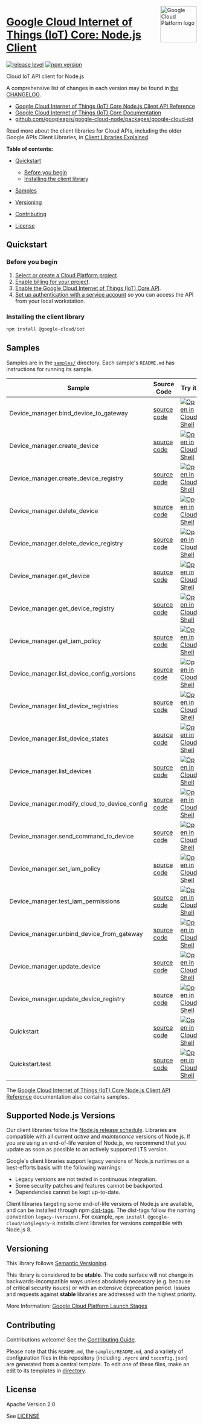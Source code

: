 [//]: # "This README.md file is auto-generated, all changes to this file will be lost."
[//]: # "To regenerate it, use `python -m synthtool`."
<img src="https://avatars2.githubusercontent.com/u/2810941?v=3&s=96" alt="Google Cloud Platform logo" title="Google Cloud Platform" align="right" height="96" width="96"/>

# [Google Cloud Internet of Things (IoT) Core: Node.js Client](https://github.com/googleapis/google-cloud-node)

[![release level](https://img.shields.io/badge/release%20level-stable-brightgreen.svg?style=flat)](https://cloud.google.com/terms/launch-stages)
[![npm version](https://img.shields.io/npm/v/@google-cloud/iot.svg)](https://www.npmjs.org/package/@google-cloud/iot)




Cloud IoT API client for Node.js


A comprehensive list of changes in each version may be found in
[the CHANGELOG](https://github.com/googleapis/google-cloud-node/tree/main/packages/google-cloud-iot/CHANGELOG.md).

* [Google Cloud Internet of Things (IoT) Core Node.js Client API Reference][client-docs]
* [Google Cloud Internet of Things (IoT) Core Documentation][product-docs]
* [github.com/googleapis/google-cloud-node/packages/google-cloud-iot](https://github.com/googleapis/google-cloud-node/tree/main/packages/google-cloud-iot)

Read more about the client libraries for Cloud APIs, including the older
Google APIs Client Libraries, in [Client Libraries Explained][explained].

[explained]: https://cloud.google.com/apis/docs/client-libraries-explained

**Table of contents:**


* [Quickstart](#quickstart)
  * [Before you begin](#before-you-begin)
  * [Installing the client library](#installing-the-client-library)

* [Samples](#samples)
* [Versioning](#versioning)
* [Contributing](#contributing)
* [License](#license)

## Quickstart

### Before you begin

1.  [Select or create a Cloud Platform project][projects].
1.  [Enable billing for your project][billing].
1.  [Enable the Google Cloud Internet of Things (IoT) Core API][enable_api].
1.  [Set up authentication with a service account][auth] so you can access the
    API from your local workstation.

### Installing the client library

```bash
npm install @google-cloud/iot
```




## Samples

Samples are in the [`samples/`](https://github.com/googleapis/google-cloud-node/tree/main/samples) directory. Each sample's `README.md` has instructions for running its sample.

| Sample                      | Source Code                       | Try it |
| --------------------------- | --------------------------------- | ------ |
| Device_manager.bind_device_to_gateway | [source code](https://github.com/googleapis/google-cloud-node/blob/main/packages/google-cloud-iot/samples/generated/v1/device_manager.bind_device_to_gateway.js) | [![Open in Cloud Shell][shell_img]](https://console.cloud.google.com/cloudshell/open?git_repo=https://github.com/googleapis/google-cloud-node&page=editor&open_in_editor=packages/google-cloud-iot/samples/generated/v1/device_manager.bind_device_to_gateway.js,samples/README.md) |
| Device_manager.create_device | [source code](https://github.com/googleapis/google-cloud-node/blob/main/packages/google-cloud-iot/samples/generated/v1/device_manager.create_device.js) | [![Open in Cloud Shell][shell_img]](https://console.cloud.google.com/cloudshell/open?git_repo=https://github.com/googleapis/google-cloud-node&page=editor&open_in_editor=packages/google-cloud-iot/samples/generated/v1/device_manager.create_device.js,samples/README.md) |
| Device_manager.create_device_registry | [source code](https://github.com/googleapis/google-cloud-node/blob/main/packages/google-cloud-iot/samples/generated/v1/device_manager.create_device_registry.js) | [![Open in Cloud Shell][shell_img]](https://console.cloud.google.com/cloudshell/open?git_repo=https://github.com/googleapis/google-cloud-node&page=editor&open_in_editor=packages/google-cloud-iot/samples/generated/v1/device_manager.create_device_registry.js,samples/README.md) |
| Device_manager.delete_device | [source code](https://github.com/googleapis/google-cloud-node/blob/main/packages/google-cloud-iot/samples/generated/v1/device_manager.delete_device.js) | [![Open in Cloud Shell][shell_img]](https://console.cloud.google.com/cloudshell/open?git_repo=https://github.com/googleapis/google-cloud-node&page=editor&open_in_editor=packages/google-cloud-iot/samples/generated/v1/device_manager.delete_device.js,samples/README.md) |
| Device_manager.delete_device_registry | [source code](https://github.com/googleapis/google-cloud-node/blob/main/packages/google-cloud-iot/samples/generated/v1/device_manager.delete_device_registry.js) | [![Open in Cloud Shell][shell_img]](https://console.cloud.google.com/cloudshell/open?git_repo=https://github.com/googleapis/google-cloud-node&page=editor&open_in_editor=packages/google-cloud-iot/samples/generated/v1/device_manager.delete_device_registry.js,samples/README.md) |
| Device_manager.get_device | [source code](https://github.com/googleapis/google-cloud-node/blob/main/packages/google-cloud-iot/samples/generated/v1/device_manager.get_device.js) | [![Open in Cloud Shell][shell_img]](https://console.cloud.google.com/cloudshell/open?git_repo=https://github.com/googleapis/google-cloud-node&page=editor&open_in_editor=packages/google-cloud-iot/samples/generated/v1/device_manager.get_device.js,samples/README.md) |
| Device_manager.get_device_registry | [source code](https://github.com/googleapis/google-cloud-node/blob/main/packages/google-cloud-iot/samples/generated/v1/device_manager.get_device_registry.js) | [![Open in Cloud Shell][shell_img]](https://console.cloud.google.com/cloudshell/open?git_repo=https://github.com/googleapis/google-cloud-node&page=editor&open_in_editor=packages/google-cloud-iot/samples/generated/v1/device_manager.get_device_registry.js,samples/README.md) |
| Device_manager.get_iam_policy | [source code](https://github.com/googleapis/google-cloud-node/blob/main/packages/google-cloud-iot/samples/generated/v1/device_manager.get_iam_policy.js) | [![Open in Cloud Shell][shell_img]](https://console.cloud.google.com/cloudshell/open?git_repo=https://github.com/googleapis/google-cloud-node&page=editor&open_in_editor=packages/google-cloud-iot/samples/generated/v1/device_manager.get_iam_policy.js,samples/README.md) |
| Device_manager.list_device_config_versions | [source code](https://github.com/googleapis/google-cloud-node/blob/main/packages/google-cloud-iot/samples/generated/v1/device_manager.list_device_config_versions.js) | [![Open in Cloud Shell][shell_img]](https://console.cloud.google.com/cloudshell/open?git_repo=https://github.com/googleapis/google-cloud-node&page=editor&open_in_editor=packages/google-cloud-iot/samples/generated/v1/device_manager.list_device_config_versions.js,samples/README.md) |
| Device_manager.list_device_registries | [source code](https://github.com/googleapis/google-cloud-node/blob/main/packages/google-cloud-iot/samples/generated/v1/device_manager.list_device_registries.js) | [![Open in Cloud Shell][shell_img]](https://console.cloud.google.com/cloudshell/open?git_repo=https://github.com/googleapis/google-cloud-node&page=editor&open_in_editor=packages/google-cloud-iot/samples/generated/v1/device_manager.list_device_registries.js,samples/README.md) |
| Device_manager.list_device_states | [source code](https://github.com/googleapis/google-cloud-node/blob/main/packages/google-cloud-iot/samples/generated/v1/device_manager.list_device_states.js) | [![Open in Cloud Shell][shell_img]](https://console.cloud.google.com/cloudshell/open?git_repo=https://github.com/googleapis/google-cloud-node&page=editor&open_in_editor=packages/google-cloud-iot/samples/generated/v1/device_manager.list_device_states.js,samples/README.md) |
| Device_manager.list_devices | [source code](https://github.com/googleapis/google-cloud-node/blob/main/packages/google-cloud-iot/samples/generated/v1/device_manager.list_devices.js) | [![Open in Cloud Shell][shell_img]](https://console.cloud.google.com/cloudshell/open?git_repo=https://github.com/googleapis/google-cloud-node&page=editor&open_in_editor=packages/google-cloud-iot/samples/generated/v1/device_manager.list_devices.js,samples/README.md) |
| Device_manager.modify_cloud_to_device_config | [source code](https://github.com/googleapis/google-cloud-node/blob/main/packages/google-cloud-iot/samples/generated/v1/device_manager.modify_cloud_to_device_config.js) | [![Open in Cloud Shell][shell_img]](https://console.cloud.google.com/cloudshell/open?git_repo=https://github.com/googleapis/google-cloud-node&page=editor&open_in_editor=packages/google-cloud-iot/samples/generated/v1/device_manager.modify_cloud_to_device_config.js,samples/README.md) |
| Device_manager.send_command_to_device | [source code](https://github.com/googleapis/google-cloud-node/blob/main/packages/google-cloud-iot/samples/generated/v1/device_manager.send_command_to_device.js) | [![Open in Cloud Shell][shell_img]](https://console.cloud.google.com/cloudshell/open?git_repo=https://github.com/googleapis/google-cloud-node&page=editor&open_in_editor=packages/google-cloud-iot/samples/generated/v1/device_manager.send_command_to_device.js,samples/README.md) |
| Device_manager.set_iam_policy | [source code](https://github.com/googleapis/google-cloud-node/blob/main/packages/google-cloud-iot/samples/generated/v1/device_manager.set_iam_policy.js) | [![Open in Cloud Shell][shell_img]](https://console.cloud.google.com/cloudshell/open?git_repo=https://github.com/googleapis/google-cloud-node&page=editor&open_in_editor=packages/google-cloud-iot/samples/generated/v1/device_manager.set_iam_policy.js,samples/README.md) |
| Device_manager.test_iam_permissions | [source code](https://github.com/googleapis/google-cloud-node/blob/main/packages/google-cloud-iot/samples/generated/v1/device_manager.test_iam_permissions.js) | [![Open in Cloud Shell][shell_img]](https://console.cloud.google.com/cloudshell/open?git_repo=https://github.com/googleapis/google-cloud-node&page=editor&open_in_editor=packages/google-cloud-iot/samples/generated/v1/device_manager.test_iam_permissions.js,samples/README.md) |
| Device_manager.unbind_device_from_gateway | [source code](https://github.com/googleapis/google-cloud-node/blob/main/packages/google-cloud-iot/samples/generated/v1/device_manager.unbind_device_from_gateway.js) | [![Open in Cloud Shell][shell_img]](https://console.cloud.google.com/cloudshell/open?git_repo=https://github.com/googleapis/google-cloud-node&page=editor&open_in_editor=packages/google-cloud-iot/samples/generated/v1/device_manager.unbind_device_from_gateway.js,samples/README.md) |
| Device_manager.update_device | [source code](https://github.com/googleapis/google-cloud-node/blob/main/packages/google-cloud-iot/samples/generated/v1/device_manager.update_device.js) | [![Open in Cloud Shell][shell_img]](https://console.cloud.google.com/cloudshell/open?git_repo=https://github.com/googleapis/google-cloud-node&page=editor&open_in_editor=packages/google-cloud-iot/samples/generated/v1/device_manager.update_device.js,samples/README.md) |
| Device_manager.update_device_registry | [source code](https://github.com/googleapis/google-cloud-node/blob/main/packages/google-cloud-iot/samples/generated/v1/device_manager.update_device_registry.js) | [![Open in Cloud Shell][shell_img]](https://console.cloud.google.com/cloudshell/open?git_repo=https://github.com/googleapis/google-cloud-node&page=editor&open_in_editor=packages/google-cloud-iot/samples/generated/v1/device_manager.update_device_registry.js,samples/README.md) |
| Quickstart | [source code](https://github.com/googleapis/google-cloud-node/blob/main/packages/google-cloud-iot/samples/quickstart.js) | [![Open in Cloud Shell][shell_img]](https://console.cloud.google.com/cloudshell/open?git_repo=https://github.com/googleapis/google-cloud-node&page=editor&open_in_editor=packages/google-cloud-iot/samples/quickstart.js,samples/README.md) |
| Quickstart.test | [source code](https://github.com/googleapis/google-cloud-node/blob/main/packages/google-cloud-iot/samples/test/quickstart.test.js) | [![Open in Cloud Shell][shell_img]](https://console.cloud.google.com/cloudshell/open?git_repo=https://github.com/googleapis/google-cloud-node&page=editor&open_in_editor=packages/google-cloud-iot/samples/test/quickstart.test.js,samples/README.md) |



The [Google Cloud Internet of Things (IoT) Core Node.js Client API Reference][client-docs] documentation
also contains samples.

## Supported Node.js Versions

Our client libraries follow the [Node.js release schedule](https://nodejs.org/en/about/releases/).
Libraries are compatible with all current _active_ and _maintenance_ versions of
Node.js.
If you are using an end-of-life version of Node.js, we recommend that you update
as soon as possible to an actively supported LTS version.

Google's client libraries support legacy versions of Node.js runtimes on a
best-efforts basis with the following warnings:

* Legacy versions are not tested in continuous integration.
* Some security patches and features cannot be backported.
* Dependencies cannot be kept up-to-date.

Client libraries targeting some end-of-life versions of Node.js are available, and
can be installed through npm [dist-tags](https://docs.npmjs.com/cli/dist-tag).
The dist-tags follow the naming convention `legacy-(version)`.
For example, `npm install @google-cloud/iot@legacy-8` installs client libraries
for versions compatible with Node.js 8.

## Versioning

This library follows [Semantic Versioning](http://semver.org/).



This library is considered to be **stable**. The code surface will not change in backwards-incompatible ways
unless absolutely necessary (e.g. because of critical security issues) or with
an extensive deprecation period. Issues and requests against **stable** libraries
are addressed with the highest priority.






More Information: [Google Cloud Platform Launch Stages][launch_stages]

[launch_stages]: https://cloud.google.com/terms/launch-stages

## Contributing

Contributions welcome! See the [Contributing Guide](https://github.com/googleapis/google-cloud-node/blob/main/CONTRIBUTING.md).

Please note that this `README.md`, the `samples/README.md`,
and a variety of configuration files in this repository (including `.nycrc` and `tsconfig.json`)
are generated from a central template. To edit one of these files, make an edit
to its templates in
[directory](https://github.com/googleapis/synthtool).

## License

Apache Version 2.0

See [LICENSE](https://github.com/googleapis/google-cloud-node/blob/main/LICENSE)

[client-docs]: https://cloud.google.com/nodejs/docs/reference/iot/latest
[product-docs]: https://cloud.google.com/iot
[shell_img]: https://gstatic.com/cloudssh/images/open-btn.png
[projects]: https://console.cloud.google.com/project
[billing]: https://support.google.com/cloud/answer/6293499#enable-billing
[enable_api]: https://console.cloud.google.com/flows/enableapi?apiid=cloudiot.googleapis.com
[auth]: https://cloud.google.com/docs/authentication/getting-started
